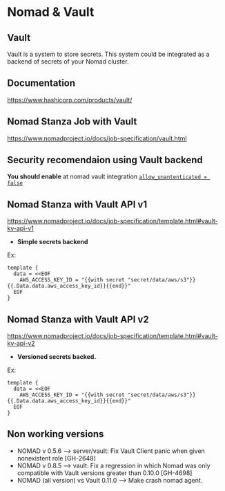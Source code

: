 # Nomad & Vault

## Vault

Vault is a system to store secrets. This system could be integrated as a backend
of secrets of your Nomad cluster.

## Documentation
https://www.hashicorp.com/products/vault/

## Nomad Stanza Job with Vault
https://www.nomadproject.io/docs/job-specification/vault.html

## Security recomendaion using Vault backend
**You should enable** at nomad vault integration [`allow_unantenticated = false`](https://www.nomadproject.io/docs/configuration/vault.html#allow_unauthenticated)

## Nomad Stanza with Vault API v1
https://www.nomadproject.io/docs/job-specification/template.html#vault-kv-api-v1

- **Simple secrets backend**

Ex:
```
template {
  data = <<EOF
    AWS_ACCESS_KEY_ID = "{{with secret "secret/data/aws/s3"}}{{.Data.data.aws_access_key_id}}{{end}}"
  EOF
}
```

## Nomad Stanza with Vault API v2
https://www.nomadproject.io/docs/job-specification/template.html#vault-kv-api-v2

- **Versioned secrets backed.**

Ex:
```
template {
  data = <<EOF
    AWS_ACCESS_KEY_ID = "{{with secret "secret/data/aws/s3"}}{{.Data.data.aws_access_key_id}}{{end}}"
  EOF
}
```

## Non working versions

- NOMAD v 0.5.6 --> server/vault: Fix Vault Client panic when given nonexistent role [GH-2648]
- NOMAD v 0.8.5 --> vault: Fix a regression in which Nomad was only compatible with Vault versions greater than 0.10.0 [GH-4698]
- NOMAD (all version) vs Vault 0.11.0 --> Make crash nomad agent. 
